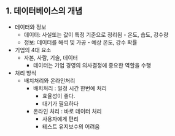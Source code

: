## 1. 데이터베이스의 개념

- 데이터와 정보
	- 데이터: 사실또는 값이 특정 기준으로 정리됨  - 온도, 습도, 강수량
	- 정보: 데이터를 해석 및 가공 - 예상 온도, 강수 확률
- 기업의 4대 요소
	- 자본, 사람, 기술, 데이터
		- 데이터는 기업 경영의 의사결정에 중요한 역할을 수행
- 처리 방식
	- 배치처리와 온라인처리
		- 배치처리 : 일정 시간 한번에 처리
			- 효율성이 좋다.
			- 대기가 필요하다
		- 온라인 처리 :  바로 데이터 처리
			- 사용자에게 편리
			- 테스트 유지보수의 어려움